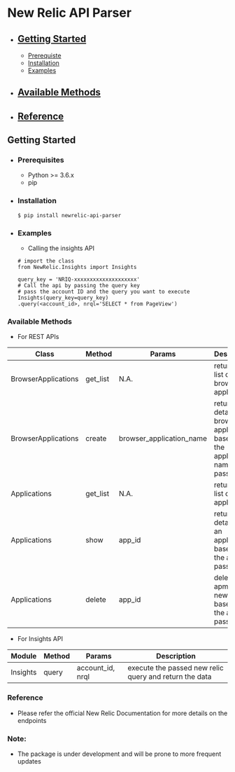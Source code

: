 # New Relic API Parser

- ## [Getting Started](#getting-started)
    * [Prerequiste](#prerequiste)
    * [Installation](#installation)
    * [Examples](#example)
- ## [Available Methods](#available-methods)
- ## [Reference](#reference)

## Getting Started

- ### Prerequisites
    - Python >= 3.6.x
    - pip

- ### Installation
    ```
    $ pip install newrelic-api-parser
    ```

- ### Examples
    - Calling the insights API
    ```
    # import the class
    from NewRelic.Insights import Insights
    
    query_key = 'NRIQ-xxxxxxxxxxxxxxxxxxxx'
    # Call the api by passing the query key
    # pass the account ID and the query you want to execute
    Insights(query_key=query_key)
    .query(<account_id>, nrql='SELECT * from PageView')
    ```

### Available Methods

- For REST APIs

| Class | Method | Params | Description |
| --- | --- | --- | --- |
| BrowserApplications | get_list | N.A. | return the list of browser applications
| BrowserApplications | create | browser_application_name | returns the detail of a browser application based on the application name passed
| Applications | get_list | N.A. | return the list of apm applications
| Applications | show | app_id | returns the detail of a an application based on the app id passed
| Applications | delete | app_id | delete an apm app on new relic based on the app id passed

- For Insights API

| Module | Method | Params | Description 
| --- | --- | --- | --- |
| Insights | query | account_id, nrql | execute the passed new relic query and return the data


### Reference
- Please refer the official New Relic Documentation for more details on the endpoints

### Note:
 - The package is under development and will be prone to more frequent updates